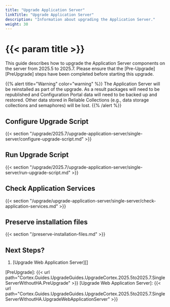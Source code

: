```yaml
---
title: "Upgrade Application Server"
linkTitle: "Upgrade Application Server"
description: "Information about upgrading the Application Server."
weight: 30
---
```


# {{< param title >}}

This guide describes how to upgrade the Application Server components on the server from 2025.5 to 2025.7. Please ensure that the [Pre-Upgrade][PreUpgrade] steps have been completed before starting this upgrade.

{{% alert title="Warning" color="warning" %}}
The Application Server will be reinstalled as part of the upgrade. As a result packages will need to be republished and Configuration Portal data will need to be backed up and restored. Other data stored in Reliable Collections (e.g., data storage collections and semaphores) will be lost.
{{% /alert %}}

## Configure Upgrade Script

{{< section "/upgrade/2025.7/upgrade-application-server/single-server/configure-upgrade-script.md" >}}

## Run Upgrade Script

{{< section "/upgrade/2025.7/upgrade-application-server/single-server/run-upgrade-script.md" >}}

## Check Application Services

{{< section "/upgrade/upgrade-application-server/single-server/check-application-services.md" >}}

## Preserve installation files

{{< section "/preserve-installation-files.md" >}}

## Next Steps?

1. [Upgrade Web Application Server][]

[PreUpgrade]: {{< url path="Cortex.Guides.UpgradeGuides.UpgradeCortex.2025.5to2025.7.SingleServerWithoutHA.PreUpgrade" >}}
[Upgrade Web Application Server]: {{< url path="Cortex.Guides.UpgradeGuides.UpgradeCortex.2025.5to2025.7.SingleServerWithoutHA.UpgradeWebApplicationServer" >}}
